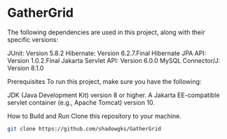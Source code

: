 # GatherGrid
The following dependencies are used in this project, along with their specific versions:

JUnit: Version 5.8.2
Hibernate: Version 6.2.7.Final
Hibernate JPA API: Version 1.0.2.Final
Jakarta Servlet API: Version 6.0.0
MySQL Connector/J: Version 8.1.0

Prerequisites
To run this project, make sure you have the following:

JDK (Java Development Kit) version 8 or higher.
A Jakarta EE-compatible servlet container (e.g., Apache Tomcat) version 10.

How to Build and Run
Clone this repository to your machine.

   ```bash
git clone https://github.com/shadowgks/GatherGrid
